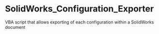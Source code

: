 # SolidWorks_Configuration_Exporter
VBA script that allows exporting of each configuration within a SolidWorks document
